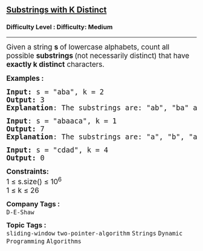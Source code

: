 <h2><a href="https://www.geeksforgeeks.org/problems/count-number-of-substrings4528/1?page=2&category=Strings&sortBy=submissions">Substrings with K Distinct</a></h2><h3>Difficulty Level : Difficulty: Medium</h3><hr><div class="problems_problem_content__Xm_eO"><p><span style="font-size: 14pt;">Given a string <strong>s </strong>of lowercase alphabets, count all possible <strong>substrings </strong>(not necessarily distinct) that have <strong>exactly k distinct</strong> characters.&nbsp;</span></p>
<p><span style="font-size: 14pt;"><strong>Examples :</strong></span></p>
<pre><span style="font-size: 14pt;"><strong>Input: </strong>s = "aba", k = 2
<strong>Output: </strong>3
<strong>Explanation</strong>: The substrings are: "ab", "ba" and "aba".
</span></pre>
<pre><span style="font-size: 14pt;"><strong>Input</strong>: s = "abaaca", k = 1
<strong>Output: </strong>7
<strong>Explanation</strong>: The substrings are: "a", "b", "a", "aa", "a", "c", "a".<br></span></pre>
<pre><span style="font-size: 14pt;"><strong>Input: </strong>s = "cdad", k = 4
<strong>Output: </strong>0</span></pre>
<p><span style="font-size: 14pt;"><strong>Constraints:</strong><br>1 ≤ s.size() ≤ 10<sup>6</sup><br>1 ≤ k ≤ 26</span></p></div><p><span style=font-size:18px><strong>Company Tags : </strong><br><code>D-E-Shaw</code>&nbsp;<br><p><span style=font-size:18px><strong>Topic Tags : </strong><br><code>sliding-window</code>&nbsp;<code>two-pointer-algorithm</code>&nbsp;<code>Strings</code>&nbsp;<code>Dynamic Programming</code>&nbsp;<code>Algorithms</code>&nbsp;